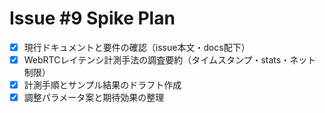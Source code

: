 # Issue #9 Spike Plan

- [x] 現行ドキュメントと要件の確認（issue本文・docs配下）
- [x] WebRTCレイテンシ計測手法の調査要約（タイムスタンプ・stats・ネット制限）
- [x] 計測手順とサンプル結果のドラフト作成
- [x] 調整パラメータ案と期待効果の整理
